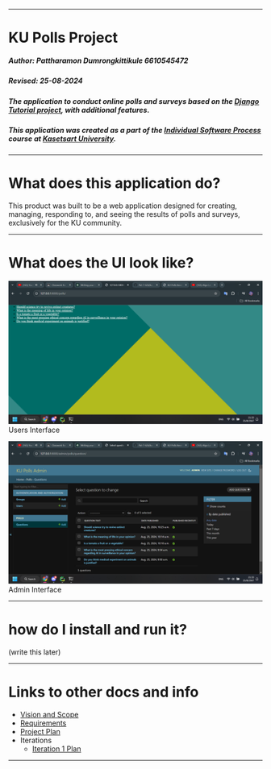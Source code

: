 ***

# KU Polls Project
##### Author: Pattharamon Dumrongkittikule 6610545472  
##### Revised: 25-08-2024

##### The application to conduct online polls and surveys based on the [Django Tutorial project](https://docs.djangoproject.com/en/4.1/intro/tutorial01/), with additional features.

##### This application was created as a part of the [Individual Software Process](https://cpske.github.io/ISP) course at [Kasetsart University](https://www.ku.ac.th).
***

# What does this application do?
This product was built to be a web application designed for creating, managing, responding to, and seeing the results of polls and surveys, exclusively for the KU community.

***

# What does the UI look like?
![Users Interface](https://github.com/Pat-7-626/ku-polls/blob/iteration1/README_images/users.png)
Users Interface

![Admin Interface](https://github.com/Pat-7-626/ku-polls/blob/iteration1/README_images/admin.png)
Admin Interface
***

# how do I install and run it?
(write this later)

***

# Links to other docs and info
 - [Vision and Scope](https://github.com/Pat-7-626/ku-polls/wiki/Vision-and-Scope)
 - [Requirements](https://github.com/Pat-7-626/ku-polls/wiki/Requirements)
 - [Project Plan](https://github.com/Pat-7-626/ku-polls/wiki/Project-Plan)
 - Iterations
   - [Iteration 1 Plan](https://github.com/Pat-7-626/ku-polls/wiki/Iteration-1-Plan)

***
